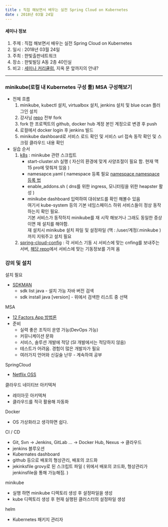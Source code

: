 ```yaml
---
title : 직접 해보면서 배우는 실전 Spring Cloud on Kubernetes
date : 2018년 03월 24일
---
```


#### 세미나 정보
1. 주제 : 직접 해보면서 배우는 실전 Spring Cloud on Kubernetes 
2. 일시 : 2018년 03월 24일
3. 주최 : 한빛출판네트워크
4. 장소 : 한빛빌딩 A동 2층 40인실
5. 비고 : [세미나 커리큘럼](http://www.hanbit.co.kr/store/education/edu_view.html?p_code=S5975335528), 지옥 문 앞까지의 안내?

---

### minikube(로컬 내 Kubernetes 구성 툴) MSA 구성해보기
- 전체 흐름
    1. minikube, kubectl 설치, virtualbox 설치, jenkins 설치 및 blue ocan 플러그인 설치
    2. 강사님 [repo](https://github.com/hub-tea?tab=repositories) 전부 fork
    3. fork 한 프로젝트의 github, docker hub 계정 본인 계정으로 변경 후 push
    4. 로컬에서 docker login 후 jenkins 빌드
    5. minikube dashboard로 서비스 로드 확인 및 서비스 url 접속 동작 확인 및 스크링 클라우드 내용 확인
- 실습 순서
    1. [k8s](https://github.com/hub-tea/k8s) : minikube 관련 스크립트
        - start-cluster.sh 실행 ( 자신의 환경에 맞게 사양조절이 필요 함. 현재 맥 15 pro에 맞춰져 있음 )
        - namesapce.yaml ( namespace 등록 필요 [namespace ](https://kubernetes.io/docs/concepts/overview/working-with-objects/namespaces/)  [namespace 등록 법](https://kubernetes.io/docs/tasks/administer-cluster/namespaces/) 
        - enable_addons.sh ( dns를 위한 ingress, 모니터링을 위한 heapster 활성 )
        - minikube dashboard 입력하여 대쉬보드를 확인 해볼수 있음    
         여기서 kube-system 등의 기본 네임스페이스 하위 서비스들이 정상 동작하는지 확인 필요.    
         기본 서비스가 동작하지 minikube를 재 시작 해보거나 그래도 동일한 증상이면 재 설치를 해야함.    
         재 설치시 minikube 설치 파일 및 설정파일 (맥 : /user/계정/.minikube )까지 지워주고 설치 필요 
    2. [spring-cloud-config](https://github.com/hub-tea/spring-cloud-config) : 각 서비스 기동 시 서비스에 맞는 cnfing를 보내주는 서버, [해당 repo](https://github.com/hub-tea/spring-cloud-config-repo)에서 서비스에 맞는 기동정보를 가져 옴
          

### 강의 및 설치

설치 필요  
- [SDKMAN](http://sdkman.io/sdks.html)
    - sdk list java - 설치 가능 자바 버전 검색 
    - sdk install java [version] - 위에서 검색한 리스트 중 선택

MSA
- [12 Factors App 방법론](https://12factor.net/ko/)
- 준비
    - 실력 좋은 조직이 운영 가능(DevOps 가능)
    - 커뮤니케이션 문화
    - 서비스, 솔루션 개발에 적당 (SI 개발에서는 적당하지 않음)
    - 테스트가 어려움. 경험이 많은 개발자가 필요
    - 여러가지 언어와 신길술 난무 - 계속하여 공부
    
SpringCloud
- [Netflix OSS](https://netflix.github.io/) 

클라우드 네이티브 아키텍쳐
- 레이아웃 아키텍쳐
- 클라우드를 적극 활용해 자동화

Docker
- OS 가상화라고 생각하면 쉽다.

CI / CD
- Git, Svn -> Jenkins, GitLab ... -> Docker Hub, Nexus -> 클라우드
- jenkins 블루오션
- Kubernates dashboard
- github 등으로 배포의 형상관리, 배포의 코드화
- jekinksfile grovy로 된 스크립트 파일 ( 위에서 배포의 코드화, 형상관리가 jenkinsfile을 통해 가능해짐. )

minikube
- 실행 하면 minikube 디렉토리 생성 후 설정파일을 생성
- kube 디렉토리 생성 후 현재 실행된 클러스터의 설정파일 생성

helm
- Kubernetes 패키지 관리자 